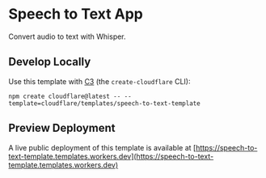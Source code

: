# Speech to Text App

Convert audio to text with Whisper.

## Develop Locally

Use this template with [C3](https://developers.cloudflare.com/pages/get-started/c3/) (the `create-cloudflare` CLI):

```
npm create cloudflare@latest -- --template=cloudflare/templates/speech-to-text-template
```

## Preview Deployment

A live public deployment of this template is available at [https://speech-to-text-template.templates.workers.dev](https://speech-to-text-template.templates.workers.dev)
